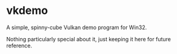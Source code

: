 vkdemo
======
A simple, spinny-cube Vulkan demo program for Win32.

Nothing particularly special about it, just keeping it here for future reference.
